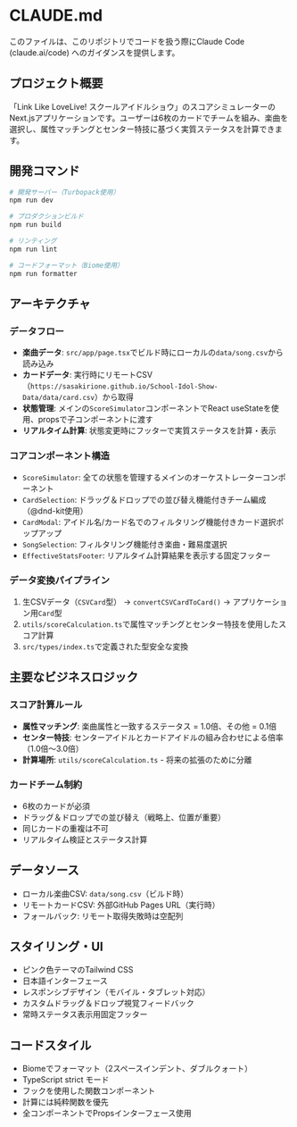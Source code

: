 # CLAUDE.md

このファイルは、このリポジトリでコードを扱う際にClaude Code (claude.ai/code) へのガイダンスを提供します。

## プロジェクト概要

「Link Like LoveLive! スクールアイドルショウ」のスコアシミュレーターのNext.jsアプリケーションです。ユーザーは6枚のカードでチームを組み、楽曲を選択し、属性マッチングとセンター特技に基づく実質ステータスを計算できます。

## 開発コマンド

```bash
# 開発サーバー（Turbopack使用）
npm run dev

# プロダクションビルド
npm run build

# リンティング
npm run lint

# コードフォーマット（Biome使用）
npm run formatter
```

## アーキテクチャ

### データフロー
- **楽曲データ**: `src/app/page.tsx`でビルド時にローカルの`data/song.csv`から読み込み
- **カードデータ**: 実行時にリモートCSV（`https://sasakirione.github.io/School-Idol-Show-Data/data/card.csv`）から取得
- **状態管理**: メインの`ScoreSimulator`コンポーネントでReact useStateを使用、propsで子コンポーネントに渡す
- **リアルタイム計算**: 状態変更時にフッターで実質ステータスを計算・表示

### コアコンポーネント構造
- `ScoreSimulator`: 全ての状態を管理するメインのオーケストレーターコンポーネント
- `CardSelection`: ドラッグ＆ドロップでの並び替え機能付きチーム編成（@dnd-kit使用）
- `CardModal`: アイドル名/カード名でのフィルタリング機能付きカード選択ポップアップ
- `SongSelection`: フィルタリング機能付き楽曲・難易度選択
- `EffectiveStatsFooter`: リアルタイム計算結果を表示する固定フッター

### データ変換パイプライン
1. 生CSVデータ（`CSVCard`型） → `convertCSVCardToCard()` → アプリケーション用`Card`型
2. `utils/scoreCalculation.ts`で属性マッチングとセンター特技を使用したスコア計算
3. `src/types/index.ts`で定義された型安全な変換

## 主要なビジネスロジック

### スコア計算ルール
- **属性マッチング**: 楽曲属性と一致するステータス = 1.0倍、その他 = 0.1倍
- **センター特技**: センターアイドルとカードアイドルの組み合わせによる倍率（1.0倍〜3.0倍）
- **計算場所**: `utils/scoreCalculation.ts` - 将来の拡張のために分離

### カードチーム制約
- 6枚のカードが必須
- ドラッグ＆ドロップでの並び替え（戦略上、位置が重要）
- 同じカードの重複は不可
- リアルタイム検証とステータス計算

## データソース
- ローカル楽曲CSV: `data/song.csv`（ビルド時）
- リモートカードCSV: 外部GitHub Pages URL（実行時）
- フォールバック: リモート取得失敗時は空配列

## スタイリング・UI
- ピンク色テーマのTailwind CSS
- 日本語インターフェース
- レスポンシブデザイン（モバイル・タブレット対応）
- カスタムドラッグ＆ドロップ視覚フィードバック
- 常時ステータス表示用固定フッター

## コードスタイル
- Biomeでフォーマット（2スペースインデント、ダブルクォート）
- TypeScript strict モード
- フックを使用した関数コンポーネント
- 計算には純粋関数を優先
- 全コンポーネントでPropsインターフェース使用